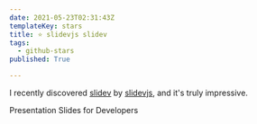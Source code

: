```yaml
---
date: 2021-05-23T02:31:43Z
templateKey: stars
title: ⭐ slidevjs slidev
tags:
  - github-stars
published: True

---
```


I recently discovered [slidev](https://github.com/slidevjs/slidev) by [slidevjs](https://github.com/slidevjs), and it's truly impressive.

Presentation Slides for Developers

